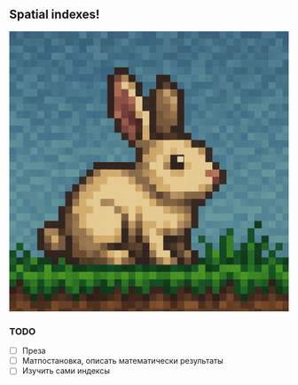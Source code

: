 ## Spatial indexes!
![image.png](frontend/favicon.ico)


### TODO
- [ ] Преза
- [ ] Матпостановка, описать математически результаты
- [ ] Изучить сами индексы
